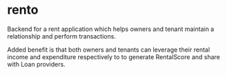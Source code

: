 # rento

Backend for a rent application which helps owners and tenant maintain a relationship and perform transactions.

Added benefit is that both owners and tenants can leverage their rental income and expenditure respectively to
to generate RentalScore and share with Loan providers.
